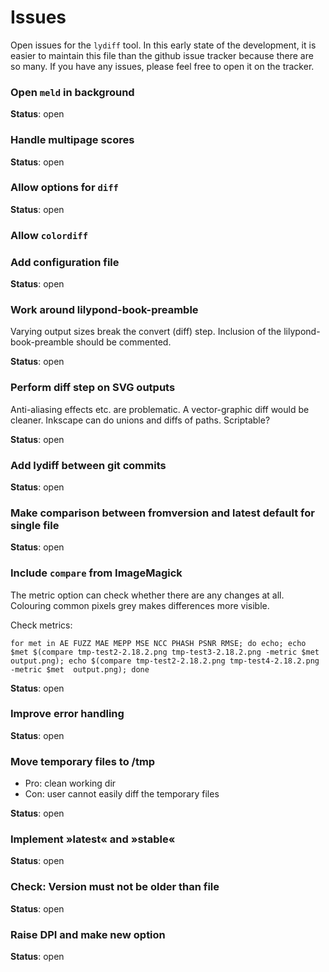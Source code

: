 # Issues

Open issues for the `lydiff` tool. In this early state of the development, it is easier to maintain this file than the github issue tracker because there are so many. If you have any issues, please feel free to open it on the tracker.

### Open `meld` in background

**Status**: open

### Handle multipage scores
**Status**: open

### Allow options for `diff`
**Status**: open

### Allow `colordiff`

### Add configuration file
**Status**: open

### Work around lilypond-book-preamble
Varying output sizes break the convert (diff) step.
Inclusion of the lilypond-book-preamble should be commented.

**Status**: open

### Perform diff step on SVG outputs

Anti-aliasing effects etc. are problematic. A vector-graphic diff would be cleaner. Inkscape can do unions and diffs of paths. Scriptable?

**Status**: open

### Add lydiff between git commits

**Status**: open

### Make comparison between fromversion and latest default for single file

**Status**: open

### Include `compare` from ImageMagick
The metric option can check whether there are any changes at all. Colouring common pixels grey makes differences more visible.

Check metrics:

```for met in AE FUZZ MAE MEPP MSE NCC PHASH PSNR RMSE; do echo; echo $met $(compare tmp-test2-2.18.2.png tmp-test3-2.18.2.png -metric $met  output.png); echo $(compare tmp-test2-2.18.2.png tmp-test4-2.18.2.png -metric $met  output.png); done```

**Status**: open

### Improve error handling

**Status**: open

### Move temporary files to /tmp

* Pro: clean working dir
* Con: user cannot easily diff the temporary files

**Status**: open

### Implement »latest« and »stable«

**Status**: open

### Check: Version must not be older than file

**Status**: open

### Raise DPI and make new option

**Status**: open
